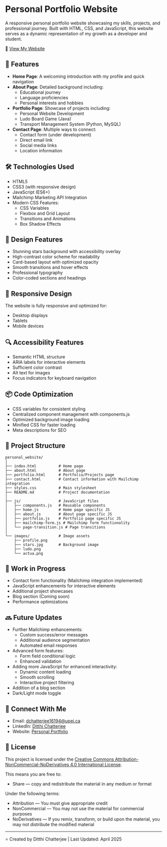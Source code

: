 # Personal Portfolio Website

A responsive personal portfolio website showcasing my skills, projects, and professional journey. Built with HTML, CSS, and JavaScript, this website serves as a dynamic representation of my growth as a developer and student.

🔗 [View My Website](https://ninichatterjee.github.io/Personal_Website/index.html)

## 🌟 Features

- **Home Page**: A welcoming introduction with my profile and quick navigation
- **About Page**: Detailed background including:
  - Educational journey
  - Language proficiencies
  - Personal interests and hobbies
- **Portfolio Page**: Showcase of projects including:
  - Personal Website Development
  - Ludo Board Game (Java)
  - Transport Management System (Python, MySQL)
- **Contact Page**: Multiple ways to connect:
  - Contact form (under development)
  - Direct email link
  - Social media links
  - Location information

## 🛠️ Technologies Used

- HTML5
- CSS3 (with responsive design)
- JavaScript (ES6+)
- Mailchimp Marketing API Integration
- Modern CSS Features:
  - CSS Variables
  - Flexbox and Grid Layout
  - Transitions and Animations
  - Box Shadow Effects

## 🎨 Design Features

- Stunning stars background with accessibility overlay
- High-contrast color scheme for readability
- Card-based layout with optimized opacity
- Smooth transitions and hover effects
- Professional typography
- Color-coded sections and headings

## 📱 Responsive Design

The website is fully responsive and optimized for:
- Desktop displays
- Tablets
- Mobile devices

## 🔍 Accessibility Features

- Semantic HTML structure
- ARIA labels for interactive elements
- Sufficient color contrast
- Alt text for images
- Focus indicators for keyboard navigation

## 📦 Code Optimization

- CSS variables for consistent styling
- Centralized component management with components.js
- Optimized background image loading
- Minified CSS for faster loading
- Meta descriptions for SEO

## 📁 Project Structure

```
personal_website/
│
├── index.html          # Home page
├── about.html          # About page
├── portfolio.html      # Portfolio/Projects page
├── contact.html        # Contact information with Mailchimp integration
├── styles.css          # Main stylesheet
├── README.md           # Project documentation
│
├── js/                 # JavaScript files
│   ├── components.js   # Reusable components
│   ├── home.js         # Home page specific JS
│   ├── about.js        # About page specific JS
│   ├── portfolio.js    # Portfolio page specific JS
│   ├── mailchimp-form.js # Mailchimp form functionality
│   └── page-transition.js # Page transitions
│
└── images/             # Image assets
    ├── profile.png
    ├── stars.jpg       # Background image
    ├── ludo.png
    └── actua.png
```

## 🚧 Work in Progress

- Contact form functionality (Mailchimp integration implemented)
- JavaScript enhancements for interactive elements
- Additional project showcases
- Blog section (Coming soon)
- Performance optimizations

## 🔜 Future Updates

- Further Mailchimp enhancements:
  - Custom success/error messages
  - Additional audience segmentation
  - Automated email responses
- Advanced form features:
  - Form field conditional logic
  - Enhanced validation
- Adding more JavaScript for enhanced interactivity:
  - Dynamic content loading
  - Smooth scrolling
  - Interactive project filtering
- Addition of a blog section
- Dark/Light mode toggle

## 🤝 Connect With Me

- Email: dchatterjee16194@upei.ca
- LinkedIn: [Ditthi Chatterjee](https://linkedin.com/in/ditthichatterjee)
- Website: [Personal Portfolio](https://ninichatterjee.github.io/Personal_Website/index.html)

## 📝 License

This project is licensed under the [Creative Commons Attribution-NonCommercial-NoDerivatives 4.0 International License](http://creativecommons.org/licenses/by-nc-nd/4.0/).

This means you are free to:
- Share — copy and redistribute the material in any medium or format

Under the following terms:
- Attribution — You must give appropriate credit
- NonCommercial — You may not use the material for commercial purposes
- NoDerivatives — If you remix, transform, or build upon the material, you may not distribute the modified material

---
⭐ Created by Ditthi Chatterjee | Last Updated: April 2025
